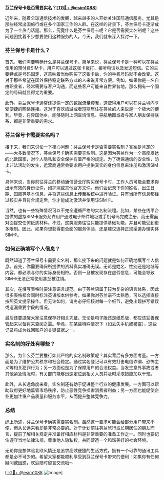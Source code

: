 **芬兰保号卡是否需要实名？[[TG💪+ @esim1088](https://t.me/s/esim1088)]**

近年来，随着全球通信技术的发展，越来越多的人开始关注国际通信服务，尤其是那些经常出国旅行或在多个国家工作的人群。在这样的背景下，芬兰保号卡逐渐成为了一个热门话题。那么，究竟什么是芬兰保号卡呢？它是否需要实名制呢？这些问题困扰着不少想要使用这种服务的人。今天，我们就来深入探讨一下。

### 芬兰保号卡是什么？

首先，我们需要明确什么是芬兰保号卡。简单来说，芬兰保号卡是一种可以在芬兰使用的预付费SIM卡，用户可以通过这张卡拨打、接听电话以及发送短信。它的主要特点是号码固定，这意味着当你购买了这张卡后，你的手机号码就不会改变。这对于那些希望在国外保持稳定联系方式的人来说非常方便。例如，如果你是一名自由职业者，经常需要与客户沟通，而这些客户可能来自世界各地，那么拥有一个固定的号码就显得尤为重要。

此外，芬兰保号卡通常还提供一定的数据流量套餐，这使得用户可以在芬兰境内享受便捷的网络连接。这对于喜欢旅游或者短期居住在芬兰的人来说是一个极大的便利。毕竟，在异国他乡，能够随时上网查询信息、导航地图或者与家人朋友保持联系，都是非常重要的需求。

### 芬兰保号卡需要实名吗？

接下来，我们来讨论一下核心问题：芬兰保号卡是否需要实名制？答案是肯定的——大多数情况下，芬兰保号卡确实需要实名制。这是因为芬兰作为一个高度发达的北欧国家，对个人隐私和安全保护有着严格的规定。为了确保通信的安全性，防止非法活动的发生，运营商通常会要求用户提供真实的身份信息来注册和激活SIM卡。

具体来说，当你前往芬兰的移动通信营业厅购买保号卡时，工作人员可能会要求你出示有效的身份证件，如护照或其他官方文件。他们会记录下你的姓名、出生日期、国籍等基本信息，并将这些信息上传至系统中进行验证。只有当所有信息都经过核实并且符合规定后，你才能成功激活并使用该SIM卡。

当然，也有一些特殊情况可以不完全遵循严格的实名制流程。比如，某些在线平台提供的虚拟SIM卡服务允许用户通过电子邮件地址或手机号码完成注册，而无需面对面提交任何纸质材料。不过，这类服务往往只能提供基础功能，并且可能受到更多限制。因此，如果你想获得更全面的服务体验，还是建议选择正规渠道办理实体SIM卡。

### 如何正确填写个人信息？

既然知道了芬兰保号卡需要实名制，那么接下来的问题就是如何正确地填写个人信息。首先，你需要确保所提供的资料真实准确无误。无论是姓名、性别还是地址等内容，都必须与你的实际身份相符。否则一旦被发现存在虚假信息，可能会导致SIM卡无法正常使用甚至被注销。

其次，在填写表格时要注意语言规范。由于芬兰语属于较为复杂的语言体系，因此很多表格都会同时标注英语版本供参考。如果你对芬兰语不太熟悉，可以选择直接按照英文提示操作。但无论如何，请务必仔细核对每一个细节，避免出现拼写错误或遗漏重要字段的情况。

最后还要提醒大家注意保存好相关凭证。无论是电子版还是纸质版，都应该妥善保管起来以备将来查阅之需。毕竟，在某些特殊情况下（如丢失手机或被盗），这些记录将成为找回账户的关键证据之一。

### 实名制的好处有哪些？

那么，为什么芬兰要推行如此严格的实名制政策呢？其实背后有多方面考量。一方面是为了维护公共秩序和社会稳定。通过实名登记可以有效打击电信诈骗、恐怖主义等相关犯罪行为；另一方面也是为了保障用户的合法权益。当发生意外事故或者其他紧急情况时，有关部门能够迅速定位到相关人员并及时采取措施加以干预。

此外，从长远角度来看，实名制还有助于促进整个行业的健康发展。一方面可以帮助政府更好地监管市场秩序，防止恶性竞争损害消费者利益；另一方面也能促使企业更加注重产品质量和服务水平，从而提升整体竞争力。

### 总结

综上所述，芬兰保号卡确实需要实名制。虽然这一要求可能会给部分用户带来不便，但从长远来看却是非常必要的。对于计划前往芬兰旅行或长期居住的朋友而言，提前了解相关规定并准备好相应材料是非常重要的准备工作之一。同时也要记住遵守当地法律法规，尊重他人隐私权，共同营造一个和谐美好的社会环境。

无论你是想体验北欧风情还是追求高效便捷的生活方式，拥有一个可靠的通讯工具都是必不可少的。希望大家都能顺利享受到芬兰保号卡带来的便利！如果你有任何疑问或困惑，欢迎随时留言交流哦～ 

[[TG💪+ @esim1088](https://t.me/s/esim1088) ![Image](https://i.postimg.cc/4NQfJmqS/Snipaste-2025-05-13-00-14-12.png)]